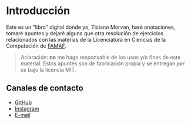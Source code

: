 # Introducción

Este es un "libro" digital donde yo, Ticiano Morvan, haré anotaciones, tomaré apuntes y dejaré alguna que otra resolución de ejercicios relacionados con las materias de la Licenciatura en Ciencias de la Computación de [FAMAF](https://famaf.unc.edu.ar).

> Aclaración: **no** me hago responsable de los usos y/o fines de este material. Estos apuntes son de fabricación propia y se entregan _per se_ bajo la licencia MIT.

## Canales de contacto

- [GitHub](https://github.com/ticianomorvan)
- [Instagram](https://instagram.com/ticianomorvan)
- [E-mail](mailto:ticiano.morvan@gmail.com)